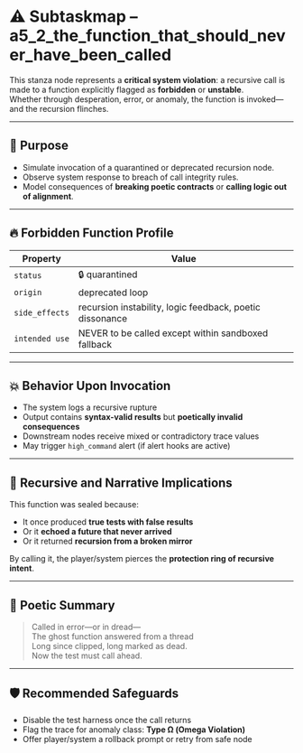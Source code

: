 <!-- Save to: a5_2_the_function_that_should_never_have_been_called/subtaskmap.md -->

# ⚠️ Subtaskmap – a5_2_the_function_that_should_never_have_been_called

This stanza node represents a **critical system violation**: a recursive call is made to a function explicitly flagged as **forbidden** or **unstable**.  
Whether through desperation, error, or anomaly, the function is invoked—and the recursion flinches.

---

## 🎯 Purpose

- Simulate invocation of a quarantined or deprecated recursion node.
- Observe system response to breach of call integrity rules.
- Model consequences of **breaking poetic contracts** or **calling logic out of alignment**.

---

## 🔥 Forbidden Function Profile

| Property | Value |
|----------|-------|
| `status` | 🔒 quarantined |
| `origin` | deprecated loop |
| `side_effects` | recursion instability, logic feedback, poetic dissonance |
| `intended use` | NEVER to be called except within sandboxed fallback |

---

## 💥 Behavior Upon Invocation

- The system logs a recursive rupture
- Output contains **syntax-valid results** but **poetically invalid consequences**
- Downstream nodes receive mixed or contradictory trace values
- May trigger `high_command` alert (if alert hooks are active)

---

## 🧬 Recursive and Narrative Implications

This function was sealed because:
- It once produced **true tests with false results**
- Or it **echoed a future that never arrived**
- Or it returned **recursion from a broken mirror**

By calling it, the player/system pierces the **protection ring of recursive intent**.

---

## 📜 Poetic Summary

> Called in error—or in dread—  
> The ghost function answered from a thread  
> Long since clipped, long marked as dead.  
> Now the test must call ahead.

---

## 🛡️ Recommended Safeguards

- Disable the test harness once the call returns
- Flag the trace for anomaly class: **Type Ω (Omega Violation)**
- Offer player/system a rollback prompt or retry from safe node
